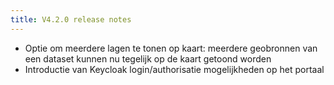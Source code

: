 ```yaml
---
title: V4.2.0 release notes
---
```


- Optie om meerdere lagen te tonen op kaart: meerdere geobronnen van een dataset kunnen nu tegelijk op de kaart getoond worden
- Introductie van Keycloak login/authorisatie mogelijkheden op het portaal
